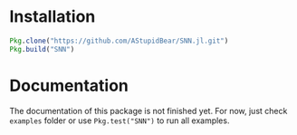 # Installation

```julia
Pkg.clone("https://github.com/AStupidBear/SNN.jl.git")
Pkg.build("SNN")
```

# Documentation

The documentation of this package is not finished yet. For now, just check `examples` folder or use `Pkg.test("SNN")` to run all examples.
